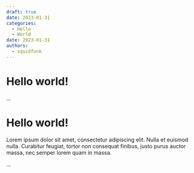 ```yaml
---
draft: true 
date: 2023-01-31 
categories:
  - Hello
  - World
date: 2023-01-31
authors:
  - squidfunk
---
```


# Hello world!
...
# Hello world!

Lorem ipsum dolor sit amet, consectetur adipiscing elit. Nulla et euismod
nulla. Curabitur feugiat, tortor non consequat finibus, justo purus auctor
massa, nec semper lorem quam in massa.

<!-- more -->
...